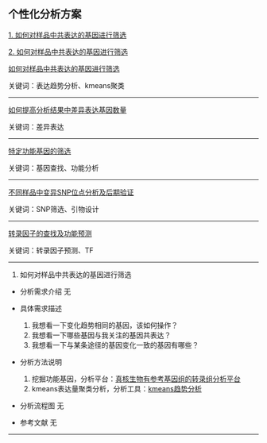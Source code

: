 ##  个性化分析方案


[1. 如何对样品中共表达的基因进行筛选](#1)

[2. 如何对样品中共表达的基因进行筛选](#2)

[如何对样品中共表达的基因进行筛选](./personal-analyse/coexpression-gene-screen.md)

关键词：表达趋势分析、kmeans聚类

------
[如何提高分析结果中差异表达基因数量](./personal-analyse/increase-deg.md)

关键词：差异表达

------
[特定功能基因的筛选](./personal-analyse/gene-screen.md)

关键词：基因查找、功能分析

------
[不同样品中变异SNP位点分析及后期验证](./personal-analyse/snp-analyse.md)

关键词：SNP筛选、引物设计

------
[转录因子的查找及功能预测](./personal-analyse/tf-analyse.md)

关键词：转录因子预测、TF

------

1. 如何对样品中共表达的基因进行筛选[](@1)

* 分析需求介绍
    无

* 具体需求描述
    1. 我想看一下变化趋势相同的基因，该如何操作？   
    2. 我想看一下哪些基因与我关注的基因共表达？
    3. 我想看一下与某条途径的基因变化一致的基因有哪些？

* 分析方法说明
    1. 挖掘功能基因，分析平台：[真核生物有参考基因组的转录组分析平台](https://international.biocloud.net/zh/software/agriculture/detail/8a817f674fd9e535014fda7080080a9b)
    2. kmeans表达量聚类分析，分析工具：[kmeans趋势分析](https://international.biocloud.net/zh/software/tools/detail/small/8a8300b25673213c01567334706d0001)

* 分析流程图
    无

* 参考文献
    无

------